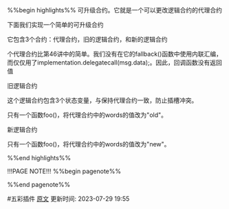 %%begin highlights%%
可升级合约。它就是一个可以更改逻辑合约的代理合约

下面我们实现一个简单的可升级合约

它包含3个合约：代理合约，旧的逻辑合约，和新的逻辑合约

个代理合约比第46讲中的简单。我们没有在它的fallback()函数中使用内联汇编，而仅仅用了implementation.delegatecall(msg.data);。因此，回调函数没有返回值

旧逻辑合约

这个逻辑合约包含3个状态变量，与保持代理合约一致，防止插槽冲突。

只有一个函数foo()，将代理合约中的words的值改为"old"。

新逻辑合约​

只有一个函数foo()，将代理合约中的words的值改为"new"。

%%end highlights%%

!!!PAGE NOTE!!!
%%begin pagenote%%

%%end pagenote%%

 #五彩插件 [原文](https://www.wtf.academy/solidity-application/Upgrade/)
更新时间: 2023-07-29 19:55